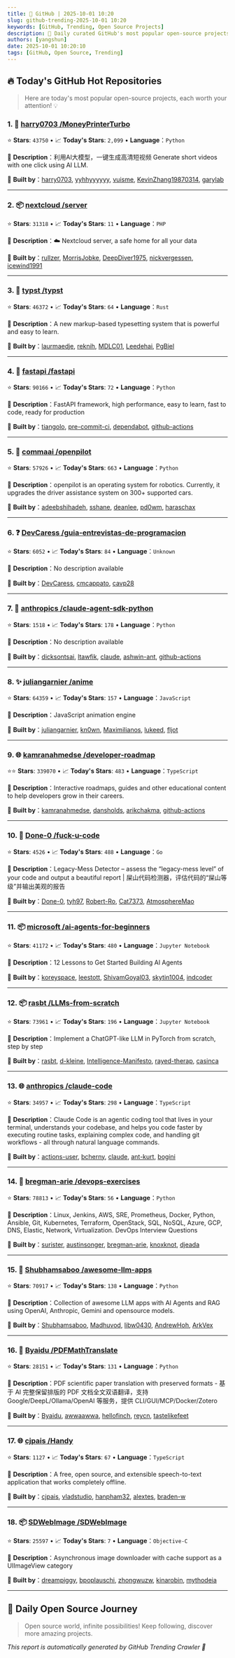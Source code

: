 ```yaml
---
title: 🚀 GitHub | 2025-10-01 10:20
slug: github-trending-2025-10-01 10:20
keywords: [GitHub, Trending, Open Source Projects]
description: 🌟 Daily curated GitHub's most popular open-source projects to help you stay on the pulse of technology!
authors: [yangshun]
date: 2025-10-01 10:20:10
tags: [GitHub, Open Source, Trending]
---
```


## 🔥 Today's GitHub Hot Repositories

> Here are today's most popular open-source projects, each worth your attention! 💡

### 1. 🐍 [harry0703 /MoneyPrinterTurbo](https://github.com/harry0703/MoneyPrinterTurbo)

⭐ **Stars**: `43750`   •   📈 **Today's Stars**: `2,099`   •   **Language**：`Python`

📝 **Description**：利用AI大模型，一键生成高清短视频 Generate short videos with one click using AI LLM.

🤝 **Built by**：[harry0703](https://github.com/harry0703), [yyhhyyyyyy](https://github.com/yyhhyyyyyy), [vuisme](https://github.com/vuisme), [KevinZhang19870314](https://github.com/KevinZhang19870314), [garylab](https://github.com/garylab)

---

### 2. 📦 [nextcloud /server](https://github.com/nextcloud/server)

⭐ **Stars**: `31318`   •   📈 **Today's Stars**: `11`   •   **Language**：`PHP`

📝 **Description**：☁️ Nextcloud server, a safe home for all your data

🤝 **Built by**：[rullzer](https://github.com/rullzer), [MorrisJobke](https://github.com/MorrisJobke), [DeepDiver1975](https://github.com/DeepDiver1975), [nickvergessen](https://github.com/nickvergessen), [icewind1991](https://github.com/icewind1991)

---

### 3. 🦀 [typst /typst](https://github.com/typst/typst)

⭐ **Stars**: `46372`   •   📈 **Today's Stars**: `64`   •   **Language**：`Rust`

📝 **Description**：A new markup-based typesetting system that is powerful and easy to learn.

🤝 **Built by**：[laurmaedje](https://github.com/laurmaedje), [reknih](https://github.com/reknih), [MDLC01](https://github.com/MDLC01), [Leedehai](https://github.com/Leedehai), [PgBiel](https://github.com/PgBiel)

---

### 4. 🐍 [fastapi /fastapi](https://github.com/fastapi/fastapi)

⭐ **Stars**: `90166`   •   📈 **Today's Stars**: `72`   •   **Language**：`Python`

📝 **Description**：FastAPI framework, high performance, easy to learn, fast to code, ready for production

🤝 **Built by**：[tiangolo](https://github.com/tiangolo), [pre-commit-ci](https://github.com/pre-commit-ci), [dependabot](https://github.com/dependabot), [github-actions](https://github.com/github-actions)

---

### 5. 🐍 [commaai /openpilot](https://github.com/commaai/openpilot)

⭐ **Stars**: `57926`   •   📈 **Today's Stars**: `663`   •   **Language**：`Python`

📝 **Description**：openpilot is an operating system for robotics. Currently, it upgrades the driver assistance system on 300+ supported cars.

🤝 **Built by**：[adeebshihadeh](https://github.com/adeebshihadeh), [sshane](https://github.com/sshane), [deanlee](https://github.com/deanlee), [pd0wm](https://github.com/pd0wm), [haraschax](https://github.com/haraschax)

---

### 6. ❓ [DevCaress /guia-entrevistas-de-programacion](https://github.com/DevCaress/guia-entrevistas-de-programacion)

⭐ **Stars**: `6052`   •   📈 **Today's Stars**: `84`   •   **Language**：`Unknown`

📝 **Description**：No description available

🤝 **Built by**：[DevCaress](https://github.com/DevCaress), [cmcappato](https://github.com/cmcappato), [cavp28](https://github.com/cavp28)

---

### 7. 🐍 [anthropics /claude-agent-sdk-python](https://github.com/anthropics/claude-agent-sdk-python)

⭐ **Stars**: `1518`   •   📈 **Today's Stars**: `178`   •   **Language**：`Python`

📝 **Description**：No description available

🤝 **Built by**：[dicksontsai](https://github.com/dicksontsai), [ltawfik](https://github.com/ltawfik), [claude](https://github.com/claude), [ashwin-ant](https://github.com/ashwin-ant), [github-actions](https://github.com/github-actions)

---

### 8. ✨ [juliangarnier /anime](https://github.com/juliangarnier/anime)

⭐ **Stars**: `64359`   •   📈 **Today's Stars**: `157`   •   **Language**：`JavaScript`

📝 **Description**：JavaScript animation engine

🤝 **Built by**：[juliangarnier](https://github.com/juliangarnier), [kn0wn](https://github.com/kn0wn), [Maximilianos](https://github.com/Maximilianos), [lukeed](https://github.com/lukeed), [fljot](https://github.com/fljot)

---

### 9. 🌐 [kamranahmedse /developer-roadmap](https://github.com/kamranahmedse/developer-roadmap)

⭐⭐ **Stars**: `339070`   •   📈 **Today's Stars**: `483`   •   **Language**：`TypeScript`

📝 **Description**：Interactive roadmaps, guides and other educational content to help developers grow in their careers.

🤝 **Built by**：[kamranahmedse](https://github.com/kamranahmedse), [dansholds](https://github.com/dansholds), [arikchakma](https://github.com/arikchakma), [github-actions](https://github.com/github-actions)

---

### 10. 🚦 [Done-0 /fuck-u-code](https://github.com/Done-0/fuck-u-code)

⭐ **Stars**: `4526`   •   📈 **Today's Stars**: `488`   •   **Language**：`Go`

📝 **Description**：Legacy-Mess Detector – assess the “legacy-mess level” of your code and output a beautiful report | 屎山代码检测器，评估代码的“屎山等级”并输出美观的报告

🤝 **Built by**：[Done-0](https://github.com/Done-0), [tyh97](https://github.com/tyh97), [Robert-Ro](https://github.com/Robert-Ro), [Cat7373](https://github.com/Cat7373), [AtmosphereMao](https://github.com/AtmosphereMao)

---

### 11. 📦 [microsoft /ai-agents-for-beginners](https://github.com/microsoft/ai-agents-for-beginners)

⭐ **Stars**: `41172`   •   📈 **Today's Stars**: `480`   •   **Language**：`Jupyter Notebook`

📝 **Description**：12 Lessons to Get Started Building AI Agents

🤝 **Built by**：[koreyspace](https://github.com/koreyspace), [leestott](https://github.com/leestott), [ShivamGoyal03](https://github.com/ShivamGoyal03), [skytin1004](https://github.com/skytin1004), [indcoder](https://github.com/indcoder)

---

### 12. 📦 [rasbt /LLMs-from-scratch](https://github.com/rasbt/LLMs-from-scratch)

⭐ **Stars**: `73961`   •   📈 **Today's Stars**: `196`   •   **Language**：`Jupyter Notebook`

📝 **Description**：Implement a ChatGPT-like LLM in PyTorch from scratch, step by step

🤝 **Built by**：[rasbt](https://github.com/rasbt), [d-kleine](https://github.com/d-kleine), [Intelligence-Manifesto](https://github.com/Intelligence-Manifesto), [rayed-therap](https://github.com/rayed-therap), [casinca](https://github.com/casinca)

---

### 13. 🌐 [anthropics /claude-code](https://github.com/anthropics/claude-code)

⭐ **Stars**: `34957`   •   📈 **Today's Stars**: `298`   •   **Language**：`TypeScript`

📝 **Description**：Claude Code is an agentic coding tool that lives in your terminal, understands your codebase, and helps you code faster by executing routine tasks, explaining complex code, and handling git workflows - all through natural language commands.

🤝 **Built by**：[actions-user](https://github.com/actions-user), [bcherny](https://github.com/bcherny), [claude](https://github.com/claude), [ant-kurt](https://github.com/ant-kurt), [bogini](https://github.com/bogini)

---

### 14. 🐍 [bregman-arie /devops-exercises](https://github.com/bregman-arie/devops-exercises)

⭐ **Stars**: `78813`   •   📈 **Today's Stars**: `56`   •   **Language**：`Python`

📝 **Description**：Linux, Jenkins, AWS, SRE, Prometheus, Docker, Python, Ansible, Git, Kubernetes, Terraform, OpenStack, SQL, NoSQL, Azure, GCP, DNS, Elastic, Network, Virtualization. DevOps Interview Questions

🤝 **Built by**：[surister](https://github.com/surister), [austinsonger](https://github.com/austinsonger), [bregman-arie](https://github.com/bregman-arie), [knoxknot](https://github.com/knoxknot), [djeada](https://github.com/djeada)

---

### 15. 🐍 [Shubhamsaboo /awesome-llm-apps](https://github.com/Shubhamsaboo/awesome-llm-apps)

⭐ **Stars**: `70917`   •   📈 **Today's Stars**: `138`   •   **Language**：`Python`

📝 **Description**：Collection of awesome LLM apps with AI Agents and RAG using OpenAI, Anthropic, Gemini and opensource models.

🤝 **Built by**：[Shubhamsaboo](https://github.com/Shubhamsaboo), [Madhuvod](https://github.com/Madhuvod), [libw0430](https://github.com/libw0430), [AndrewHoh](https://github.com/AndrewHoh), [ArkVex](https://github.com/ArkVex)

---

### 16. 🐍 [Byaidu /PDFMathTranslate](https://github.com/Byaidu/PDFMathTranslate)

⭐ **Stars**: `28151`   •   📈 **Today's Stars**: `131`   •   **Language**：`Python`

📝 **Description**：PDF scientific paper translation with preserved formats - 基于 AI 完整保留排版的 PDF 文档全文双语翻译，支持 Google/DeepL/Ollama/OpenAI 等服务，提供 CLI/GUI/MCP/Docker/Zotero

🤝 **Built by**：[Byaidu](https://github.com/Byaidu), [awwaawwa](https://github.com/awwaawwa), [hellofinch](https://github.com/hellofinch), [reycn](https://github.com/reycn), [tastelikefeet](https://github.com/tastelikefeet)

---

### 17. 🌐 [cjpais /Handy](https://github.com/cjpais/Handy)

⭐ **Stars**: `1127`   •   📈 **Today's Stars**: `67`   •   **Language**：`TypeScript`

📝 **Description**：A free, open source, and extensible speech-to-text application that works completely offline.

🤝 **Built by**：[cjpais](https://github.com/cjpais), [vladstudio](https://github.com/vladstudio), [hanpham32](https://github.com/hanpham32), [alextes](https://github.com/alextes), [braden-w](https://github.com/braden-w)

---

### 18. 📦 [SDWebImage /SDWebImage](https://github.com/SDWebImage/SDWebImage)

⭐ **Stars**: `25597`   •   📈 **Today's Stars**: `7`   •   **Language**：`Objective-C`

📝 **Description**：Asynchronous image downloader with cache support as a UIImageView category

🤝 **Built by**：[dreampiggy](https://github.com/dreampiggy), [bpoplauschi](https://github.com/bpoplauschi), [zhongwuzw](https://github.com/zhongwuzw), [kinarobin](https://github.com/kinarobin), [mythodeia](https://github.com/mythodeia)

---

## 🌈 Daily Open Source Journey

> Open source world, infinite possibilities! Keep following, discover more amazing projects.

*This report is automatically generated by GitHub Trending Crawler 🤖*
